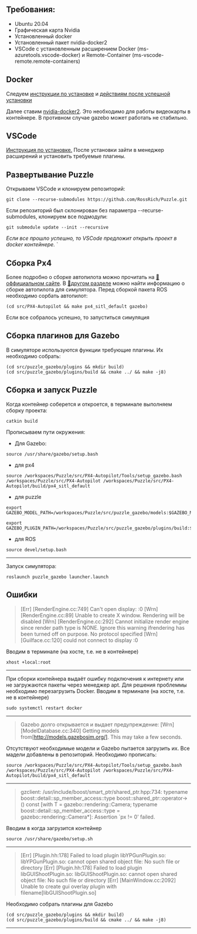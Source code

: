 ## Требования:

* Ubuntu 20.04
* Графическая карта Nvidia
* Установленный docker
* Установленный пакет nvidia-docker2
* VSCode с установленным расширением Docker (ms-azuretools.vscode-docker) и Remote-Container (ms-vscode-remote.remote-containers)


## Docker

Следуем [инструкции по установке](https://docs.docker.com/engine/install/ubuntu/) и [действиям после успешной установки](https://docs.docker.com/engine/install/linux-postinstall/)

Далее ставим [nvidia-docker2](https://docs.nvidia.com/datacenter/cloud-native/container-toolkit/install-guide.html#docker). Это необходимо для работы видеокарты в контейнере. В противном случае gazebo может работать не стабильно.


## VSCode 

[Инструкция по установке.](https://code.visualstudio.com/Download) После установки зайти в менеджер расширений и установить требуемые плагины.


## Развертывание Puzzle

Открываем VSCode и клонируем репозиторий:
```
git clone --recurse-submodules https://github.com/RossRich/Puzzle.git
```
Если репозиторий был склонирован без параметра --recurse-submodules, клонируем все подмодули:

```
git submodule update --init --recursive
```
*Если все прошло успешно, то VSCode предложит открыть проект в docker контейнере.*
`
## Сборка Px4
Более подробно о сборке автопилота можно прочитать на [:link: оффициальном сайте](https://docs.px4.io/master/en/dev_setup/building_px4.html#px4-make-build-targets). В [:link:другом разделе](https://docs.px4.io/master/en/simulation/gazebo.html#gazebo-simulation) можно найти информацию о сборке автопилота для симулятора.
Перед сборкой пакета ROS необходимо сорбать автопилот:
```
(cd src/PX4-Autopilot && make px4_sitl_default gazebo)
```
Если все собралось успешно, то запуститься симуляция

## Сборка плагинов для Gazebo
В симуляторе используются функции требующие плагины. Их необходимо собрать:
```
(cd src/puzzle_gazebo/plugins && mkdir build)
(cd src/puzzle_gazebo/plugins/build && cmake ../ && make -j8)
```

## Сборка и запуск Puzzle

Когда контейнер соберется и откроется, в терминале выполняем сборку проекта:
```
catkin build
```
Прописываем пути окружения:

* Для Gazebo:
```
source /usr/share/gazebo/setup.bash
```
* для px4
```
source /workspaces/Puzzle/src/PX4-Autopilot/Tools/setup_gazebo.bash /workspaces/Puzzle/src/PX4-Autopilot /workspaces/Puzzle/src/PX4-Autopilot/build/px4_sitl_default
```
* для puzzle
```
export GAZEBO_MODEL_PATH=/workspaces/Puzzle/src/puzzle_gazebo/models:$GAZEBO_MODEL_PATH
```
```
export GAZEBO_PLUGIN_PATH=/workspaces/Puzzle/src/puzzle_gazebo/plugins/build:$GAZEBO_PLUGIN_PATH
```
* для ROS
```
source devel/setup.bash
```
----
Запуск симулятора:
```
roslaunch puzzle_gazebo launcher.launch
```
## Ошибки

>[Err] [RenderEngine.cc:749] Can't open display: :0
[Wrn] [RenderEngine.cc:89] Unable to create X window. Rendering will be disabled
[Wrn] [RenderEngine.cc:292] Cannot initialize render engine since render path type is NONE. Ignore this warning ifrendering has been turned off on purpose.
No protocol specified
[Wrn] [GuiIface.cc:120] could not connect to display :0

Вводим в терминале (на хосте, т.е. не в контейнере)
```
xhost +local:root
```
----
При сборки контейнера выдаёт ошибку подключения к интернету или не загружаются пакеты через менеджер apt. Для решения проблеммы необходимо перезагрузить Docker. Вводим в терминале (на хосте, т.е. не в контейнере)

```
sudo systemctl restart docker
```
----
>Gazebo долго открывается и выдает предупреждение: [Wrn] [ModelDatabase.cc:340] Getting models from[http://models.gazebosim.org/]. This may take a few seconds.

Отсутствуют необходимые модели и Gazebo пытается загрузить их. Все мадели добавлены в репозиторий. Необходимо прописать: 
```
source /workspaces/Puzzle/src/PX4-Autopilot/Tools/setup_gazebo.bash /workspaces/Puzzle/src/PX4-Autopilot /workspaces/Puzzle/src/PX4-Autopilot/build/px4_sitl_default
```
----
>gzclient: /usr/include/boost/smart_ptr/shared_ptr.hpp:734: typename boost::detail::sp_member_access<T>::type boost::shared_ptr<T>::operator->() const [with T = gazebo::rendering::Camera; typename boost::detail::sp_member_access<T>::type = gazebo::rendering::Camera*]: Assertion `px != 0' failed.

Вводим в когда загрузится контейнер
```
source /usr/share/gazebo/setup.sh
```
---
>[Err] [Plugin.hh:178] Failed to load plugin libYPGunPlugin.so: libYPGunPlugin.so: cannot open shared object file: No such file or directory
[Err] [Plugin.hh:178] Failed to load plugin libGUIShootPlugin.so: libGUIShootPlugin.so: cannot open shared object file: No such file or directory
[Err] [MainWindow.cc:2092] Unable to create gui overlay plugin with filename[libGUIShootPlugin.so]

Необходимо собрать плагины для Gazebo
```
(cd src/puzzle_gazebo/plugins && mkdir build)
(cd src/puzzle_gazebo/plugins/build && cmake ../ && make -j8)
```
---